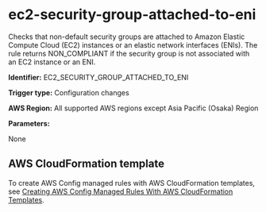 # ec2\-security\-group\-attached\-to\-eni<a name="ec2-security-group-attached-to-eni"></a>

Checks that non\-default security groups are attached to Amazon Elastic Compute Cloud \(EC2\) instances or an elastic network interfaces \(ENIs\)\. The rule returns NON\_COMPLIANT if the security group is not associated with an EC2 instance or an ENI\. 

**Identifier:** EC2\_SECURITY\_GROUP\_ATTACHED\_TO\_ENI

**Trigger type:** Configuration changes

**AWS Region:** All supported AWS regions except Asia Pacific \(Osaka\) Region

**Parameters:**

None  

## AWS CloudFormation template<a name="w29aac11c33c17b7d135c15"></a>

To create AWS Config managed rules with AWS CloudFormation templates, see [Creating AWS Config Managed Rules With AWS CloudFormation Templates](aws-config-managed-rules-cloudformation-templates.md)\.